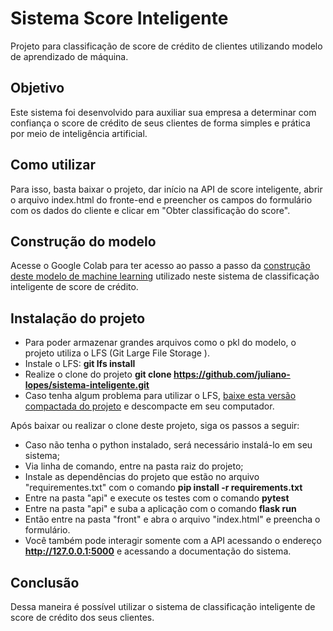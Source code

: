 # Sistema Score Inteligente
Projeto para classificação de score de crédito de clientes utilizando modelo de aprendizado de máquina.
## Objetivo  
Este sistema foi desenvolvido para auxiliar sua empresa a determinar com confiança o score de crédito de seus clientes de forma simples e prática por meio de inteligência artificial.  
## Como utilizar  
Para isso, basta baixar o projeto, dar início na API de score inteligente, abrir o arquivo index.html do fronte-end e preencher os campos do formulário com os dados do cliente e clicar em "Obter classificação do score".  
## Construção do modelo  

Acesse o Google Colab para ter acesso ao passo a passo da [construção deste modelo de machine learning](https://colab.research.google.com/drive/19C09evHU5wzetB0mTQZNpPrVRx8NydpV?usp=sharing) utilizado neste sistema de classificação inteligente de score de crédito.  

## Instalação do projeto
* Para poder armazenar grandes arquivos como o pkl do modelo, o projeto utiliza o LFS (Git Large File Storage ).  
* Instale o LFS: **git lfs install**  
* Realize o clone do projeto **git clone https://github.com/juliano-lopes/sistema-inteligente.git**  
* Caso tenha algum problema para utilizar o LFS, [baixe esta versão compactada do projeto](https://drive.google.com/file/d/1nNsNX9KKp--AF37dcPAVKlCTgGhBtrkD/view?usp=sharing) e descompacte em seu computador.  

Após baixar ou realizar o clone deste projeto, siga os passos a seguir:  
* Caso não tenha o python instalado, será necessário instalá-lo em seu sistema;  
* Via linha de comando, entre na pasta raiz do projeto;  
* Instale as dependências do projeto que estão no arquivo "requirementes.txt" com o comando **pip install -r requirements.txt**  
* Entre na pasta "api" e execute os testes com o comando **pytest**  
* Entre na pasta "api" e suba a aplicação com o comando **flask run**  
* Então entre na pasta "front" e abra o arquivo "index.html" e preencha o formulário.  
* Você também pode interagir somente com a API acessando o endereço **http://127.0.0.1:5000** e acessando a documentação do sistema.  

## Conclusão

Dessa maneira é possível utilizar o sistema de classificação inteligente de score de crédito dos seus clientes.